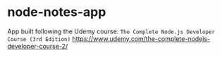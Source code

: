 # node-notes-app

App built following the Udemy course: `The Complete Node.js Developer Course (3rd Edition)`
https://www.udemy.com/the-complete-nodejs-developer-course-2/
